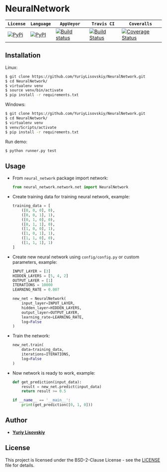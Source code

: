 # NeuralNetwork
| **`License`** | **`Language`** | **`AppVeyor`** | **`Travis CI`** | **`Coveralls`** |
|-----------------|---------------------|------------------|-------------------|---------------|
| [![PyPi](https://img.shields.io/pypi/l/Django.svg)](LICENSE) | [![PyPI](https://img.shields.io/badge/python-3.5%2C%203.6-blue.svg)](https://github.com/YuriyLisovskiy/NeuralNetwork) | [![Build status](https://ci.appveyor.com/api/projects/status/5akmau97m3tstmxn?svg=true)](https://ci.appveyor.com/project/YuriyLisovskiy/neuralnetwork) | [![Build Status](https://travis-ci.org/YuriyLisovskiy/NeuralNetwork.svg)](https://github.com/YuriyLisovskiy/NeuralNetwork) | [![Coverage Status](https://coveralls.io/repos/github/YuriyLisovskiy/NeuralNetwork/badge.svg)](https://github.com/YuriyLisovskiy/NeuralNetwork) |
## Installation
Linux:
```bash
$ git clone https://github.com/YuriyLisovskiy/NeuralNetwork.git
$ cd NeuralNetwork/
$ virtualenv venv
$ source venv/bin/activate
$ pip install -r requirements.txt
```
Windows:
```bash
$ git clone https://github.com/YuriyLisovskiy/NeuralNetwork.git
$ cd NeuralNetwork/
$ virtualenv venv
$ venv/Scripts/activate
$ pip install -r requirements.txt
```
Run demo:
```bash
$ python runner.py test
```
## Usage
- From `neural_network` package import network:
	```python
	from neural_network.network.net import NeuralNetwork
	```
- Create training data for training neural network, example:
	```python
	training_data = [
	    ([0, 0, 0], 0),
	    ([0, 0, 1], 1),
	    ([0, 1, 0], 0),
	    ([0, 1, 1], 0),
	    ([1, 0, 0], 1),
	    ([1, 0, 1], 1),
	    ([1, 1, 0], 0),
	    ([1, 1, 1], 1)
	]
	```
- Create new neural network using `config/config.py` or custom parameters, example:
	```python
	INPUT_LAYER = [3]
	HIDDEN_LAYERS = [5, 4, 2]
	OUTPUT_LAYER = [1]
	ITERATIONS = 10000
	LEARNING_RATE = 0.007
	```
	```python
	new_net = NeuralNetwork(
	    input_layer=INPUT_LAYER,
	    hidden_layer=HIDDEN_LAYERS,
	    output_layer=OUTPUT_LAYER,
	    learning_rate=LEARNING_RATE,
	    log=False
	)
	```
- Train the network:
	```python
	new_net.train(
	    data=training_data,
	    iterations=ITERATIONS,
	    log=False
	)
	```
- Now network is ready to work, example:
	```python
	def get_prediction(input_data):
	    result = new_net.predict(input_data)
	    return result >= 0.5
	```
	```python
	if __name__ == '__main__':
	    print(get_prediction([0, 1, 0]))
	```
## Author
- **[Yuriy Lisovskiy](https://github.com/YuriyLisovskiy)**
## License
This project is licensed under the BSD-2-Clause License - see the [LICENSE](LICENSE) file for details.
